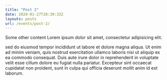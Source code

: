 ```yaml
---
title: "Post 2"
date: 2020-01-27T20:39:33Z
layouts: posts
url: /events/post-2/
---
```


Some other content Lorem ipsum dolor sit amet, consectetur adipisicing elit.

sed do eiusmod
tempor incididunt ut labore et dolore magna aliqua. Ut enim ad minim veniam,
quis nostrud exercitation ullamco laboris nisi ut aliquip ex ea commodo
consequat. Duis aute irure dolor in reprehenderit in voluptate velit esse
cillum dolore eu fugiat nulla pariatur. Excepteur sint occaecat cupidatat non
proident, sunt in culpa qui officia deserunt mollit anim id est laborum.


